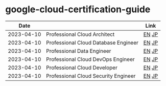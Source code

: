 # google-cloud-certification-guide

| Date       |                                      | Link                                                                                              |
| ---------- | ------------------------------------ | ------------------------------------------------------------------------------------------------- |
| 2023-04-10 | Professional Cloud Architect         | [EN](professional_cloud_architect/en.md) [JP](professional_cloud_architect/jp.md)                 |
| 2023-04-10 | Professional Cloud Database Engineer | [EN](professional_cloud_database_engineer/en.md) [JP](professional_cloud_database_engineer/jp.md) |
| 2023-04-10 | Professional Data Engineer           | [EN](professional_data_engineer/en.md) [JP](professional_data_engineer/jp.md)                     |
| 2023-04-10 | Professional Cloud DevOps Engineer   | [EN](professional_devops_engineer/en.md) [JP](professional_devops_engineer/jp.md)                 |
| 2023-04-10 | Professional Cloud Developer         | [EN](professional_cloud_developer/en.md) [JP](professional_cloud_developer/jp.md)                 |
| 2023-04-10 | Professional Cloud Security Engineer | [EN](professional_cloud_security_engineer/en.md) [JP](professional_cloud_security_engineer/jp.md) |
